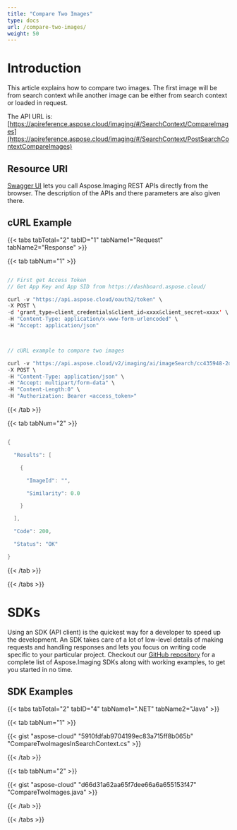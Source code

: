 ```yaml
---
title: "Compare Two Images"
type: docs
url: /compare-two-images/
weight: 50
---
```


# **Introduction**
This article explains how to compare two images. The first image will be from search context while another image can be either from search context or loaded in request.

The API URL is: [https://apireference.aspose.cloud/imaging/#/SearchContext/CompareImages](https://apireference.aspose.cloud/imaging/#/SearchContext/PostSearchContextCompareImages)
## **Resource URI**
[Swagger UI](https://apireference.aspose.cloud/imaging/#/SearchContext/CompareImages) lets you call Aspose.Imaging REST APIs directly from the browser. The description of the APIs and there parameters are also given there.
## **cURL Example**
{{< tabs tabTotal="2" tabID="1" tabName1="Request" tabName2="Response" >}}

{{< tab tabNum="1" >}}

```java

// First get Access Token
// Get App Key and App SID from https://dashboard.aspose.cloud/

curl -v "https://api.aspose.cloud/oauth2/token" \
-X POST \
-d 'grant_type=client_credentials&client_id=xxxx&client_secret=xxxx' \
-H "Content-Type: application/x-www-form-urlencoded" \
-H "Accept: application/json"



// cURL example to compare two images

curl -v "https://api.aspose.cloud/v2/imaging/ai/imageSearch/cc435948-2dc3-4269-9299-052baa314d72/compare?imageId1=aspose-logo.jpg&imageId2=aspose_logo.png" \
-X POST \
-H "Content-Type: application/json" \
-H "Accept: multipart/form-data" \
-H "Content-Length:0" \
-H "Authorization: Bearer <access_token>"

```

{{< /tab >}}

{{< tab tabNum="2" >}}

```java

{

  "Results": [

    {

      "ImageId": "",

      "Similarity": 0.0

    }

  ],

  "Code": 200,

  "Status": "OK"

}

```

{{< /tab >}}

{{< /tabs >}}
# **SDKs**
Using an SDK (API client) is the quickest way for a developer to speed up the development. An SDK takes care of a lot of low-level details of making requests and handling responses and lets you focus on writing code specific to your particular project. Checkout our [GitHub repository](https://github.com/aspose-imaging-cloud) for a complete list of Aspose.Imaging SDKs along with working examples, to get you started in no time.
## **SDK Examples**
{{< tabs tabTotal="2" tabID="4" tabName1=".NET" tabName2="Java" >}}

{{< tab tabNum="1" >}}

{{< gist "aspose-cloud" "5910fdfab9704199ec83a715ff8b065b" "CompareTwoImagesInSearchContext.cs" >}}

{{< /tab >}}

{{< tab tabNum="2" >}}

{{< gist "aspose-cloud" "d66d31a62aa65f7dee66a6a655153f47" "CompareTwoImages.java" >}}

{{< /tab >}}

{{< /tabs >}}
